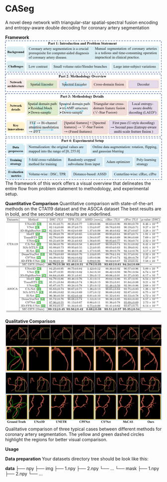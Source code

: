 # CASeg
A novel deep network with triangular-star spatial-spectral fusion encoding and entropy-aware double decoding for coronary artery segmentation

**Framework**
![Cow1](https://github.com/Cassie-CV/CASeg/blob/main/figure/framework.png?raw=true 'Cow1')
The framework of this work offers a visual overview that delineates the entire flow from problem statement to methodology, and experimental setup.

**Quantitative Comparison**
Quantitative comparison with state-of-the-art methods on the CTA119 dataset
and the ASOCA dataset The best results are in bold, and the second-best results are
underlined.
![Cow2](https://github.com/Cassie-CV/CASeg/blob/main/figure/sota.png?raw=true 'Cow2')

**Qualitative Comparison**
![Cow3](https://github.com/Cassie-CV/CASeg/blob/main/figure/SOTA2.png?raw=true 'Cow3')
Qualitative comparison of three typical cases between different methods for
coronary artery segmentation. The yellow and green dashed circles highlight the regions
for better visual comparison.

**Usage**

**Data preparation** Your datasets directory tree should be look like this:

**data**
├── npy
    ├── img
        ├── 1.npy
        ├── 2.npy
        └── ...
    └── mask
        ├── 1.npy
        ├── 2.npy
        └── ...
